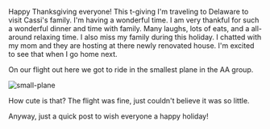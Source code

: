 Happy Thanksgiving everyone! This t-giving I'm traveling to Delaware to visit Cassi's family. I'm having a wonderful time. I am very thankful for such a wonderful dinner and time with family. Many laughs, lots of eats, and a all-around relaxing time. I also miss my family during this holiday. I chatted with my mom and they are hosting at there newly renovated house. I'm excited to see that when I go home next. 

On our flight out here we got to ride in the smallest plane in the AA group.

![small-plane](https://lh3.googleusercontent.com/3uNzEPMA2ec1vkluyOl6XGWLwD0uXrYriArx4bFGiFX2RxAV3abr=w1972-h1478-no)

How cute is that? The flight was fine, just couldn't believe it was so little.

Anyway, just a quick post to wish everyone a happy holiday!

